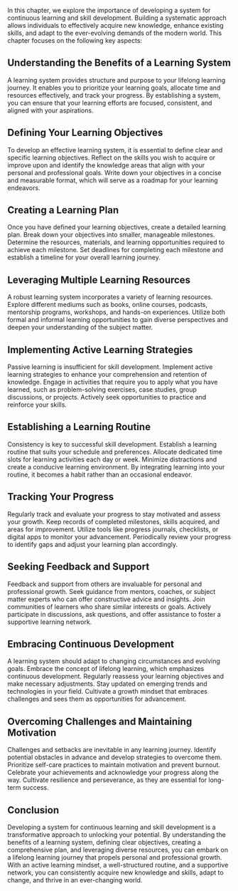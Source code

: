 
In this chapter, we explore the importance of developing a system for continuous learning and skill development. Building a systematic approach allows individuals to effectively acquire new knowledge, enhance existing skills, and adapt to the ever-evolving demands of the modern world. This chapter focuses on the following key aspects:

**Understanding the Benefits of a Learning System**
---------------------------------------------------

A learning system provides structure and purpose to your lifelong learning journey. It enables you to prioritize your learning goals, allocate time and resources effectively, and track your progress. By establishing a system, you can ensure that your learning efforts are focused, consistent, and aligned with your aspirations.

**Defining Your Learning Objectives**
-------------------------------------

To develop an effective learning system, it is essential to define clear and specific learning objectives. Reflect on the skills you wish to acquire or improve upon and identify the knowledge areas that align with your personal and professional goals. Write down your objectives in a concise and measurable format, which will serve as a roadmap for your learning endeavors.

**Creating a Learning Plan**
----------------------------

Once you have defined your learning objectives, create a detailed learning plan. Break down your objectives into smaller, manageable milestones. Determine the resources, materials, and learning opportunities required to achieve each milestone. Set deadlines for completing each milestone and establish a timeline for your overall learning journey.

**Leveraging Multiple Learning Resources**
------------------------------------------

A robust learning system incorporates a variety of learning resources. Explore different mediums such as books, online courses, podcasts, mentorship programs, workshops, and hands-on experiences. Utilize both formal and informal learning opportunities to gain diverse perspectives and deepen your understanding of the subject matter.

**Implementing Active Learning Strategies**
-------------------------------------------

Passive learning is insufficient for skill development. Implement active learning strategies to enhance your comprehension and retention of knowledge. Engage in activities that require you to apply what you have learned, such as problem-solving exercises, case studies, group discussions, or projects. Actively seek opportunities to practice and reinforce your skills.

**Establishing a Learning Routine**
-----------------------------------

Consistency is key to successful skill development. Establish a learning routine that suits your schedule and preferences. Allocate dedicated time slots for learning activities each day or week. Minimize distractions and create a conducive learning environment. By integrating learning into your routine, it becomes a habit rather than an occasional endeavor.

**Tracking Your Progress**
--------------------------

Regularly track and evaluate your progress to stay motivated and assess your growth. Keep records of completed milestones, skills acquired, and areas for improvement. Utilize tools like progress journals, checklists, or digital apps to monitor your advancement. Periodically review your progress to identify gaps and adjust your learning plan accordingly.

**Seeking Feedback and Support**
--------------------------------

Feedback and support from others are invaluable for personal and professional growth. Seek guidance from mentors, coaches, or subject matter experts who can offer constructive advice and insights. Join communities of learners who share similar interests or goals. Actively participate in discussions, ask questions, and offer assistance to foster a supportive learning network.

**Embracing Continuous Development**
------------------------------------

A learning system should adapt to changing circumstances and evolving goals. Embrace the concept of lifelong learning, which emphasizes continuous development. Regularly reassess your learning objectives and make necessary adjustments. Stay updated on emerging trends and technologies in your field. Cultivate a growth mindset that embraces challenges and sees them as opportunities for advancement.

**Overcoming Challenges and Maintaining Motivation**
----------------------------------------------------

Challenges and setbacks are inevitable in any learning journey. Identify potential obstacles in advance and develop strategies to overcome them. Prioritize self-care practices to maintain motivation and prevent burnout. Celebrate your achievements and acknowledge your progress along the way. Cultivate resilience and perseverance, as they are essential for long-term success.

Conclusion
----------

Developing a system for continuous learning and skill development is a transformative approach to unlocking your potential. By understanding the benefits of a learning system, defining clear objectives, creating a comprehensive plan, and leveraging diverse resources, you can embark on a lifelong learning journey that propels personal and professional growth. With an active learning mindset, a well-structured routine, and a supportive network, you can consistently acquire new knowledge and skills, adapt to change, and thrive in an ever-changing world.


